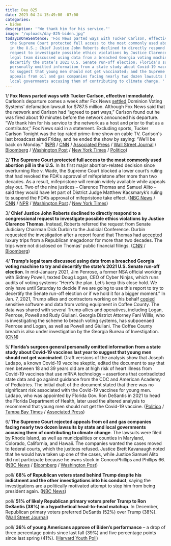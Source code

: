 ```yaml
---
title: Day 825
date: 2023-04-24 15:49:00 -07:00
categories:
- biden
description: '"We thank him for his service."'
image: "/uploads/day-825-biden.jpg"
todayInOneSentence: 'Fox News parted ways with Tucker Carlson, effective immediately;
  the Supreme Court protected full access to the most commonly used abortion pill
  in the U.S.; Chief Justice John Roberts declined to directly respond to a congressional
  request to investigate possible ethics violations by Justice Clarence Thomas; Trump’s
  legal team discussed using data from a breached Georgia voting machine to try and
  decertify the state’s 2021 U.S. Senate run-off election; Florida’s surgeon general
  personally omitted information from a state study about Covid-19 vaccines last year
  to suggest that young men should not get vaccinated; and the Supreme Court rejected
  appeals from oil and gas companies facing nearly two dozen lawsuits by state and
  local governments accusing them of contributing to climate change. '
---
```


1/ **Fox News parted ways with Tucker Carlson, effective immediately**. Carlson’s departure comes a week after Fox News [settled](https://whatthefuckjusthappenedtoday.com/2023/04/18/day-819/#4-fox-news-reached-a-last-minute-set) Dominion Voting Systems’ defamation lawsuit for $787.5 million. Although Fox News said that the network and Carlson had “agreed to part ways,” Carlson found out he was fired about 10 minutes before the network announced his departure. “We thank him for his service to the network as a host and prior to that as a contributor,” Fox News said in a statement. Excluding sports, Tucker Carlson Tonight was the top rated prime-time show on cable TV. Carlson's last broadcast aired Friday, and he ended the show by saying: “We’ll be back on Monday.” ([NPR](https://www.npr.org/2023/04/24/1171641969/fox-news-fires-tucker-carlson-in-stunning-move-a-week-after-787-million-settleme) / [CNN](https://www.cnn.com/2023/04/24/media/tucker-carlson-fox-news/index.html) / [Associated Press](https://apnews.com/article/tucker-carlson-out-fox-news-58a8421c55978f223b9c4b1d1cbe50be) / [Wall Street Journal](https://www.wsj.com/articles/tucker-carlson-is-leaving-fox-news-db31f2fa?mod=hp_lead_pos1) / [Bloomberg](https://www.bloomberg.com/news/articles/2023-04-24/tucker-carlson-leaves-fox-news-in-shakeup-after-settlement?srnd=premium&sref=MIBMEEoj) / [Washington Post](https://www.washingtonpost.com/media/2023/04/24/tucker-carlson-leaves-fox-news/) / [New York Times](https://www.nytimes.com/live/2023/04/24/business/tucker-carlson-fox-news#tucker-carlson-fox-news) / [Politico](https://www.politico.com/news/2023/04/24/tucker-carlson-leaves-fox-news-00093485))

2/ **The Supreme Court protected full access to the most commonly used abortion pill in the U.S.** In its first major abortion-related decision since overturning Roe v. Wade, the Supreme Court blocked a lower court’s ruling that had revoked the FDA's approval of mifepristone after more than two decades. As a result, mifepristone will remain widely available while appeals play out. Two of the nine justices – Clarence Thomas and Samuel Alito – said they would have let part of District Judge Matthew Kacsmaryk’s ruling to suspend the FDA’s approval of mifepristone take effect. ([NBC News](https://www.nbcnews.com/politics/supreme-court/supreme-court-allows-abortion-pill-stay-market-now-rcna80575) / [CNN](https://www.cnn.com/2023/04/21/politics/supreme-court-abortion-pill-mifepristone) / [NPR](https://www.npr.org/2023/04/21/1170742958/u-s-supreme-court-blocks-lower-court-decision-in-fda-approval-of-abortion-pill-c) / [Washington Post](https://www.washingtonpost.com/politics/2023/04/21/mifepristone-abortion-pill-access-supreme-court/) / [New York Times](https://www.nytimes.com/live/2023/04/21/us/abortion-pill-supreme-court))

3/ **Chief Justice John Roberts declined to directly respond to a congressional request to investigate possible ethics violations by Justice Clarence Thomas**. Instead, Roberts referred the request from Senate Judiciary Chairman Dick Durbin to the Judicial Conference. Durbin requested the investigation after a report found that Thomas had [accepted](https://whatthefuckjusthappenedtoday.com/2023/04/06/day-807/#1-supreme-court-justice-clarence-tho) luxury trips from a Republican megadonor for more than two decades. The trips were not disclosed on Thomas’ public financial filings. ([CNN](https://www.cnn.com/2023/04/22/politics/chief-justice-john-roberts-clarence-thomas/) / [Bloomberg](https://www.bloomberg.com/news/articles/2023-04-22/chief-justice-hasn-t-responded-to-testimony-invite-durbin-says?sref=MIBMEEoj))

4/ **Trump’s legal team discussed using data from a breached Georgia voting machine to try and decertify the state’s 2021 U.S. Senate run-off election**. In mid-January 2021, Jim Penrose, a former NSA official working with Sidney Powell, texted Doug Logan, CEO of Cyber Ninjas, which runs audits of voting systems: “Here’s the plan. Let’s keep this close hold. We only have until Saturday to decide if we are going to use this report to try to decertify the Senate run-off election or if we hold it for a bigger moment.” In Jan. 7, 2021, Trump allies and contractors working on his behalf [copied](https://whatthefuckjusthappenedtoday.com/2022/09/20/day-609/#4-newly-obtained-surveillance-video) sensitive software and data from voting equipment in Coffee County. The data was shared with several Trump allies and operatives, including Logan, Penrose, Powell and Rudy Giuliani. Georgia District Attorney Fani Willis, who is investigating the scheme to breach voting systems, has subpoenaed Penrose and Logan, as well as Powell and Giuliani. The Coffee County breach is also under investigation by the Georgia Bureau of Investigation. ([CNN](https://www.cnn.com/2023/04/21/politics/trump-georgia-senate-breached-voting-data/))

5/ **Florida’s surgeon general personally omitted information from a state study about Covid-19 vaccines last year to suggest that young men should not get vaccinated**. Draft versions of the analysis show that Joseph Ladapo, a known Covid-19 vaccine skeptic, edited the document to say that men between 18 and 39 years old are at high risk of heart illness from Covid-19 vaccines that use mRNA technology – assertions that contradicted state data and go against guidance from the CDC and American Academy of Pediatrics. The initial draft of the document stated that there was no significant risk associated with the Covid-19 vaccines for young men. Ladapo, who was appointed by Florida Gov. Ron DeSantis in 2021 to head the Florida Department of Health, later used the altered analysis to recommend that young men should not get the Covid-19 vaccine. ([Politico](https://www.politico.com/news/2023/04/24/florida-surgeon-general-covid-vaccine-00093510) / [Tampa Bay Times](https://www.tampabay.com/news/health/2023/04/07/florida-surgeon-general-covid-19-vaccine-study-heart-problems-men/) / [Associated Press](https://apnews.com/article/florida-ladapo-covid19-vaccines-c498ffcb2393a1fffd692e1687e62e4e))

6/ **The Supreme Court rejected appeals from oil and gas companies facing nearly two dozen lawsuits by state and local governments accusing them of contributing to climate change**. The lawsuits were filed by Rhode Island, as well as municipalities or counties in Maryland, Colorado, California, and Hawaii. The companies wanted the cases moved to federal courts, which the justices refused. Justice Brett Kavanaugh noted that he would have taken up one of the cases, while Justice Samuel Alito did not participate because he owns stock in ConocoPhillips and Phillips 66. ([NBC News](https://www.nbcnews.com/politics/supreme-court/supreme-court-rejects-oil-companies-appeals-climate-change-disputes-rcna49823) / [Bloomberg](https://www.bloomberg.com/news/articles/2023-04-24/oil-companies-rejected-by-supreme-court-on-climate-suits?sref=MIBMEEoj) / [Washington Post](https://www.washingtonpost.com/politics/2023/04/24/supreme-court-climate-change-oil-gas-companies/030024e2-e2b5-11ed-9696-8e874fd710b8_story.html))

poll/ **68% of Republican voters stand behind Trump despite his indictment and the other investigations into his conduct**, saying the investigations are a politically motivated attempt to stop him from being president again. ([NBC News](https://www.nbcnews.com/politics/2024-election/nbc-news-poll-nearly-70-gop-voters-stand-trump-indictment-investigatio-rcna80917))

poll/ **51% of likely Republican primary voters prefer Trump to Ron DeSantis (38%) in a hypothetical head-to-head matchup**.  In December, Republican primary voters preferred DeSantis (52%) over Trump (38%). ([Wall Street Journal](https://www.wsj.com/articles/donald-trump-tops-ron-desantis-in-test-of-gop-presidential-field-wsj-poll-finds-88c84663?mod=djemalertNEWS))

poll/ **36% of young Americans approve of Biden’s performance** – a drop of three percentage points since last fall (39%) and five percentage points since last spring (41%). ([Harvard Youth Poll](https://iop.harvard.edu/youth-poll/spring-2023-harvard-youth-poll))